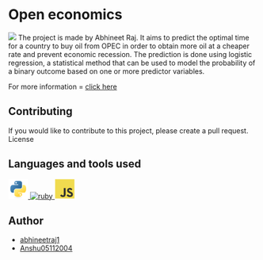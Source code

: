 # Open economics
<img src="https://github.com/abhineetraj1/open-economics/raw/main/oil.png" height="300px">
The project is made by Abhineet Raj. It aims to predict the optimal time for a country to buy oil from OPEC in order to obtain more oil at a cheaper rate and prevent economic recession. The prediction is done using logistic regression, a statistical method that can be used to model the probability of a binary outcome based on one or more predictor variables.


For more information = [click here](https://abhineetraj1.github.io/open-economics/)

## Contributing

If you would like to contribute to this project, please create a pull request.
License

## Languages and tools used

<p align="left"> <a href="https://www.python.org" target="_blank" rel="noreferrer"> <img src="https://raw.githubusercontent.com/devicons/devicon/master/icons/python/python-original.svg" alt="python" width="40" height="40"/> </a> <a href="https://www.ruby.com/" target="_blank" rel="noreferrer"> <img src="https://www.vectorlogo.zone/logos/ruby-lang/ruby-lang-icon.svg" alt="ruby" width="40" height="40"/> </a> <a href="https://developer.mozilla.org/en-US/docs/Web/JavaScript" target="_blank" rel="noreferrer"> <img src="https://raw.githubusercontent.com/devicons/devicon/master/icons/javascript/javascript-original.svg" alt="javascript" width="40" height="40"/> </a></p>


## Author
*	[abhineetraj1](http://github.com/abhineetraj1)
*	[Anshu05112004](https://github.com/Anshu05112004)
